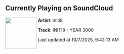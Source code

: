 ## Currently Playing on SoundCloud

[<img align="left" width="100" src="https://i1.sndcdn.com/artworks-mie1XTBlXnpOaxP2-3sEpqw-t500x500.png">](https://soundcloud.com/initi8uk/initi8-year-3000)

**Artist**: Initi8 

**Track**: INITI8 - YEAR 3000

Last updated at 10/7/2025, 9:42:13 AM
